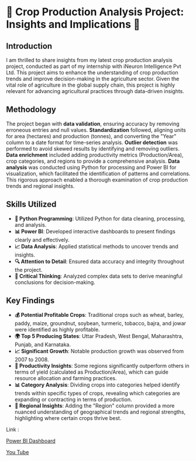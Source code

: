 # 🌾 Crop Production Analysis Project: Insights and Implications 🌾

## Introduction

I am thrilled to share insights from my latest crop production analysis project, conducted as part of my internship with iNeuron Intelligence Pvt Ltd. This project aims to enhance the understanding of crop production trends and improve decision-making in the agriculture sector. Given the vital role of agriculture in the global supply chain, this project is highly relevant for advancing agricultural practices through data-driven insights.

## Methodology

The project began with **data validation**, ensuring accuracy by removing erroneous entries and null values. **Standardization** followed, aligning units for area (hectares) and production (tonnes), and converting the "Year" column to a date format for time-series analysis. **Outlier detection** was performed to avoid skewed results by identifying and removing outliers. **Data enrichment** included adding productivity metrics (Production/Area), crop categories, and regions to provide a comprehensive analysis. **Data analysis** was conducted using Python for processing and Power BI for visualization, which facilitated the identification of patterns and correlations. This rigorous approach enabled a thorough examination of crop production trends and regional insights.

## Skills Utilized

- **🐍 Python Programming**: Utilized Python for data cleaning, processing, and analysis.
- **📊 Power BI**: Developed interactive dashboards to present findings clearly and effectively.
- **📈 Data Analysis**: Applied statistical methods to uncover trends and insights.
- **🔍 Attention to Detail**: Ensured data accuracy and integrity throughout the project.
- **🧠 Critical Thinking**: Analyzed complex data sets to derive meaningful conclusions for decision-making.

## Key Findings

- **💰 Potential Profitable Crops**: Traditional crops such as wheat, barley, paddy, maize, groundnut, soybean, turmeric, tobacco, bajra, and jowar were identified as highly profitable.
- **🌍 Top 5 Producing States**: Uttar Pradesh, West Bengal, Maharashtra, Punjab, and Karnataka.
- **📈 Significant Growth**: Notable production growth was observed from 2007 to 2008.
- **🌟 Productivity Insights**: Some regions significantly outperform others in terms of yield (calculated as Production/Area), which can guide resource allocation and farming practices.
- **📊 Category Analysis**: Dividing crops into categories helped identify trends within specific types of crops, revealing which categories are expanding or contracting in terms of production.
- **📍 Regional Insights**: Adding the "Region" column provided a more nuanced understanding of geographical trends and regional strengths, highlighting where certain crops thrive best.

Link : 

[Power BI Dashboard](https://paruluniversityacin-my.sharepoint.com/:u:/g/personal/2303031240568_paruluniversity_ac_in/EUDb2IwFisNJkSrklSiokKABGzK_X-n4_fKJVA2P48hbuQ?e=DfguMX)

[You Tube](https://youtu.be/y6dSZRpIH-s)

